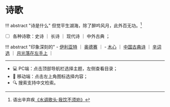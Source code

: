 # 诗歌

!!! abstract "诗是什么"
    但觉平生湖海，除了醉吟风月，此外百无功。[^1]


- [ ] 各种诗歌：史诗 ｜ 长诗 ｜ 现代诗 ｜ 中外古典 ；

!!! abstract "印象深刻的"
    - [伊利亚特](./Illiad.md) ｜ [奥德赛](./Odyssey.md) ｜ 
    - [木心](./Muxin.md) ｜ [中国古典诗](./ClassicChinese_shi.md) ｜ [辛词选](./Xinqiji_ci.md) ｜  [月光落在左手上](./Moonlight_left_hand.md) ｜ 

----------

- 💻 PC端：点击顶部导航栏选择主题，左侧查看目录；
- 📱 移动端：点击左上角图标选择内容；
- 🔍 搜索支持中文检索。


[^1]: 语出辛弃疾[《水调歌头·我饮不须劝》](https://www.gushici.net/shici/12/50379.html)